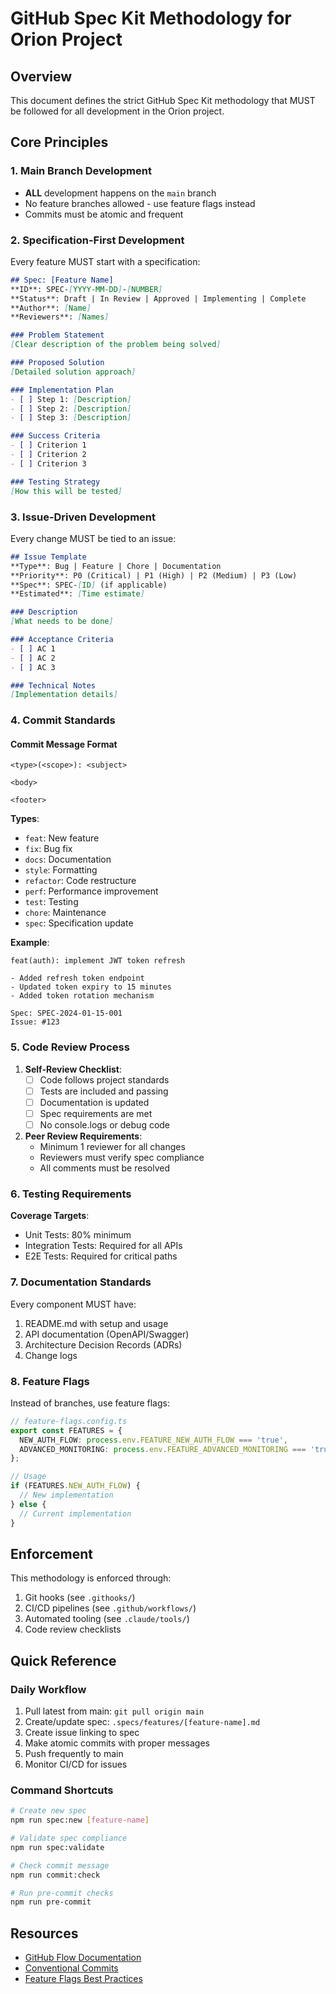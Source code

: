 # GitHub Spec Kit Methodology for Orion Project

## Overview
This document defines the strict GitHub Spec Kit methodology that MUST be followed for all development in the Orion project.

## Core Principles

### 1. Main Branch Development
- **ALL** development happens on the `main` branch
- No feature branches allowed - use feature flags instead
- Commits must be atomic and frequent

### 2. Specification-First Development
Every feature MUST start with a specification:

```markdown
## Spec: [Feature Name]
**ID**: SPEC-[YYYY-MM-DD]-[NUMBER]
**Status**: Draft | In Review | Approved | Implementing | Complete
**Author**: [Name]
**Reviewers**: [Names]

### Problem Statement
[Clear description of the problem being solved]

### Proposed Solution
[Detailed solution approach]

### Implementation Plan
- [ ] Step 1: [Description]
- [ ] Step 2: [Description]
- [ ] Step 3: [Description]

### Success Criteria
- [ ] Criterion 1
- [ ] Criterion 2
- [ ] Criterion 3

### Testing Strategy
[How this will be tested]
```

### 3. Issue-Driven Development
Every change MUST be tied to an issue:

```markdown
## Issue Template
**Type**: Bug | Feature | Chore | Documentation
**Priority**: P0 (Critical) | P1 (High) | P2 (Medium) | P3 (Low)
**Spec**: SPEC-[ID] (if applicable)
**Estimated**: [Time estimate]

### Description
[What needs to be done]

### Acceptance Criteria
- [ ] AC 1
- [ ] AC 2
- [ ] AC 3

### Technical Notes
[Implementation details]
```

### 4. Commit Standards

#### Commit Message Format
```
<type>(<scope>): <subject>

<body>

<footer>
```

**Types**:
- `feat`: New feature
- `fix`: Bug fix
- `docs`: Documentation
- `style`: Formatting
- `refactor`: Code restructure
- `perf`: Performance improvement
- `test`: Testing
- `chore`: Maintenance
- `spec`: Specification update

**Example**:
```
feat(auth): implement JWT token refresh

- Added refresh token endpoint
- Updated token expiry to 15 minutes
- Added token rotation mechanism

Spec: SPEC-2024-01-15-001
Issue: #123
```

### 5. Code Review Process

1. **Self-Review Checklist**:
   - [ ] Code follows project standards
   - [ ] Tests are included and passing
   - [ ] Documentation is updated
   - [ ] Spec requirements are met
   - [ ] No console.logs or debug code

2. **Peer Review Requirements**:
   - Minimum 1 reviewer for all changes
   - Reviewers must verify spec compliance
   - All comments must be resolved

### 6. Testing Requirements

**Coverage Targets**:
- Unit Tests: 80% minimum
- Integration Tests: Required for all APIs
- E2E Tests: Required for critical paths

### 7. Documentation Standards

Every component MUST have:
1. README.md with setup and usage
2. API documentation (OpenAPI/Swagger)
3. Architecture Decision Records (ADRs)
4. Change logs

### 8. Feature Flags

Instead of branches, use feature flags:

```typescript
// feature-flags.config.ts
export const FEATURES = {
  NEW_AUTH_FLOW: process.env.FEATURE_NEW_AUTH_FLOW === 'true',
  ADVANCED_MONITORING: process.env.FEATURE_ADVANCED_MONITORING === 'true',
};

// Usage
if (FEATURES.NEW_AUTH_FLOW) {
  // New implementation
} else {
  // Current implementation
}
```

## Enforcement

This methodology is enforced through:
1. Git hooks (see `.githooks/`)
2. CI/CD pipelines (see `.github/workflows/`)
3. Automated tooling (see `.claude/tools/`)
4. Code review checklists

## Quick Reference

### Daily Workflow
1. Pull latest from main: `git pull origin main`
2. Create/update spec: `.specs/features/[feature-name].md`
3. Create issue linking to spec
4. Make atomic commits with proper messages
5. Push frequently to main
6. Monitor CI/CD for issues

### Command Shortcuts
```bash
# Create new spec
npm run spec:new [feature-name]

# Validate spec compliance
npm run spec:validate

# Check commit message
npm run commit:check

# Run pre-commit checks
npm run pre-commit
```

## Resources
- [GitHub Flow Documentation](https://docs.github.com/en/get-started/quickstart/github-flow)
- [Conventional Commits](https://www.conventionalcommits.org/)
- [Feature Flags Best Practices](https://martinfowler.com/articles/feature-toggles.html)
